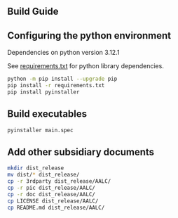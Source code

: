 ## Build Guide

## Configuring the python environment

Dependencies on python version 3.12.1

See [requirements.txt](requirements.txt) for python library dependencies.

```bash
python -m pip install --upgrade pip
pip install -r requirements.txt
pip install pyinstaller
```

## Build executables

```bash
pyinstaller main.spec
```

## Add other subsidiary documents

```bash
mkdir dist_release
mv dist/* dist_release/
cp -r 3rdparty dist_release/AALC/
cp -r pic dist_release/AALC/
cp -r doc dist_release/AALC/
cp LICENSE dist_release/AALC/
cp README.md dist_release/AALC/
```
